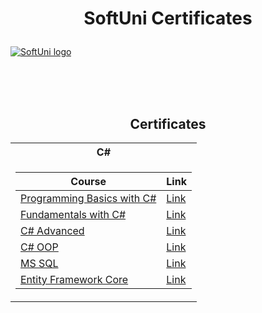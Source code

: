 # <p align="center"> SoftUni Certificates <p>

<a href="https://softuni.bg/trainings/courses" rel="Courses"> ![SoftUni logo][logo] </a>

[logo]: https://radoslavstanchev.github.io/Dark-Landing-Page/images/software-university-logo.png "Logo Title Text 2"

<br/>
<br/>
<br/>

<h2 align="center"> Certificates </h2>

<table align="center">

<tr>
  <th> C# </th>
</tr>

<tr>
<td>

| **Course**                                                            | **Link**                                                   |
| --------------------------------------------------------------------- | ---------------------------------------------------------- |
| <a href="https://softuni.bg/trainings/3749/programming-basics-with-csharp-june-2022" > Programming Basics with C# </a>             | <a href="https://softuni.bg/certificates/details/137337/87df2da0"> Link</a> |
| <a href="https://softuni.bg/trainings/3836/programming-fundamentals-with-csharp-september-2022"> Fundamentals with C# </a>         | <a href="https://softuni.bg/certificates/details/148853/d73ad2dd"> Link</a> |
| <a href="https://softuni.bg/trainings/3957/csharp-advanced-january-2023" > C# Advanced </a>                                        | <a href="https://softuni.bg/certificates/details/158084/73012ac7"> Link</a> |
| <a href="https://softuni.bg/trainings/3958/csharp-oop-february-2023" > C# OOP </a>                                                 | <a href="https://softuni.bg/certificates/details/168717/dfbed5da"> Link</a> |
| <a href="https://softuni.bg/trainings/4182/ms-sql-september-2023" > MS SQL </a>                                                    | <a href="https://softuni.bg/certificates/details/185752/176fe2a1"> Link</a> |
| <a href="https://softuni.bg/trainings/4234/entity-framework-core-october-2023" > Entity Framework Core </a>                        | <a href="https://softuni.bg/certificates/details/194116/e011bc50"> Link</a> |

</td>
</tr>

</table>
